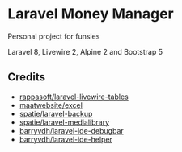 # Laravel Money Manager
Personal project for funsies

Laravel 8, Livewire 2, Alpine 2 and Bootstrap 5

## Credits

- [rappasoft/laravel-livewire-tables](https://github.com/rappasoft/laravel-livewire-tables)
- [maatwebsite/excel](https://github.com/Maatwebsite/Laravel-Excel)
- [spatie/laravel-backup](https://github.com/spatie/laravel-backup)
- [spatie/laravel-medialibrary](https://github.com/spatie/laravel-medialibrary)
- [barryvdh/laravel-ide-debugbar](https://github.com/barryvdh/laravel-debugbar)
- [barryvdh/laravel-ide-helper](https://github.com/barryvdh/laravel-ide-helper)
